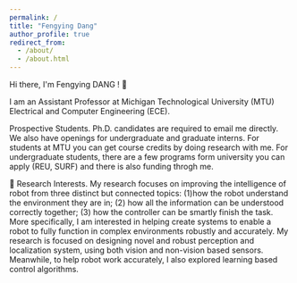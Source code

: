 ```yaml
---
permalink: /
title: "Fengying Dang"
author_profile: true
redirect_from: 
  - /about/
  - /about.html
---
```


Hi there, I'm Fengying DANG ! 👋

I am an Assistant Professor at Michigan Technological University (MTU) Electrical and Computer Engineering (ECE).

Prospective Students. Ph.D. candidates are required to email me directly. We also have openings for undergraduate and graduate interns. For students at MTU you can get course credits by doing research with me. For undergraduate students, there are a few programs form university you can apply (REU, SURF) and there is also funding throgh me.

🌱 Research Interests. My research focuses on improving the intelligence of robot from three distinct but connected topics: (1)how the robot understand the environment they are in; (2) how all the information can be understood correctly together; (3) how the controller can be smartly finish the task. More specifically, I am interested in helping create systems to enable a robot to fully function in complex environments robustly and accurately. My research is focused on designing novel and robust perception and localization system, using both vision and non-vision based sensors. Meanwhile, to help robot work accurately, I also explored learning based control algorithms.
